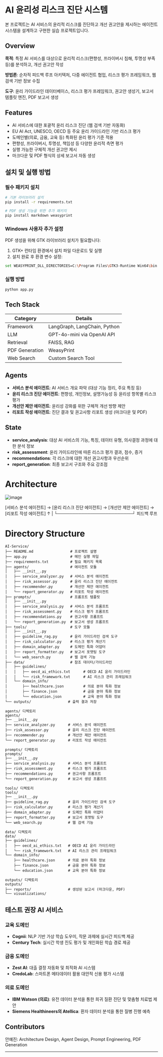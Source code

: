 # AI 윤리성 리스크 진단 시스템

본 프로젝트는 AI 서비스의 윤리적 리스크를 진단하고 개선 권고안을 제시하는 에이전트 시스템을 설계하고 구현한 실습 프로젝트입니다.

## Overview

**목적**: 특정 AI 서비스를 대상으로 윤리적 리스크(편향성, 프라이버시 침해, 투명성 부족 등)를 분석하고, 개선 권고안 작성

**방법론**: 순차적 피드백 루프 아키텍처, 다중 에이전트 협업, 리스크 평가 프레임워크, 웹 검색 기반 정보 수집

**도구**: 윤리 가이드라인 데이터베이스, 리스크 평가 프레임워크, 권고안 생성기, 보고서 템플릿 엔진, PDF 보고서 생성

## Features

- AI 서비스에 대한 포괄적 윤리 리스크 진단 (웹 검색 기반 자동화)
- EU AI Act, UNESCO, OECD 등 주요 윤리 가이드라인 기반 리스크 평가
- 도메인별(의료, 금융, 교육 등) 특화된 윤리 평가 기준 적용
- 편향성, 프라이버시, 투명성, 책임성 등 다양한 윤리적 측면 평가
- 실행 가능한 구체적 개선 권고안 제시
- 마크다운 및 PDF 형식의 상세 보고서 자동 생성

## 설치 및 실행 방법

### 필수 패키지 설치

```bash
# 기본 라이브러리 설치
pip install -r requirements.txt

# PDF 생성 기능을 위한 추가 패키지
pip install markdown weasyprint
```

### Windows 사용자 추가 설정

PDF 생성을 위해 GTK 라이브러리 설치가 필요합니다:

1. GTK+ 런타임 환경에서 설치 파일 다운로드 및 실행
2. 설치 완료 후 환경 변수 설정:
```bash
set WEASYPRINT_DLL_DIRECTORIES=C:\Program Files\GTK3-Runtime Win64\bin
```

### 실행 방법

```bash
python app.py
```

## Tech Stack

| Category | Details |
|----------|---------|
| Framework | LangGraph, LangChain, Python |
| LLM | GPT-4o-mini via OpenAI API |
| Retrieval | FAISS, RAG |
| PDF Generation | WeasyPrint |
| Web Search | Custom Search Tool |

## Agents

- **서비스 분석 에이전트**: AI 서비스 개요 파악 (대상 기능 정리, 주요 특징 등)
- **윤리 리스크 진단 에이전트**: 편향성, 개인정보, 설명가능성 등 윤리성 항목별 리스크 평가
- **개선안 제안 에이전트**: 윤리성 강화를 위한 구체적 개선 방향 제안
- **리포트 작성 에이전트**: 진단 결과 및 권고사항 리포트 생성 (마크다운 및 PDF)

## State

- **service_analysis**: 대상 AI 서비스의 기능, 특징, 데이터 유형, 의사결정 과정에 대한 분석 정보
- **risk_assessment**: 윤리 가이드라인에 따른 리스크 평가 결과, 점수, 증거
- **recommendations**: 각 리스크에 대한 개선 권고사항과 우선순위
- **report_generation**: 최종 보고서 구조와 주요 강조점

# Architecture

![image](https://github.com/user-attachments/assets/d63a1251-85f7-4ab5-bc93-4557539eeea0)


[서비스 분석 에이전트] → [윤리 리스크 진단 에이전트] → [개선안 제안 에이전트] → [리포트 작성 에이전트]
          ↑                         |
          └─────────────────────────┘
                 피드백 루프
                 
# Directory Structure
```
AI-Service/
├── README.md                 # 프로젝트 설명
├── app.py                    # 메인 실행 파일
├── requirements.txt          # 필요 패키지 목록
├── agents/                   # 에이전트 모듈
│   ├── __init__.py
│   ├── service_analyzer.py   # 서비스 분석 에이전트
│   ├── risk_assessor.py      # 윤리 리스크 진단 에이전트
│   ├── recommender.py        # 개선안 제안 에이전트
│   └── report_generator.py   # 리포트 작성 에이전트
├── prompts/                  # 프롬프트 템플릿
│   ├── __init__.py
│   ├── service_analysis.py   # 서비스 분석 프롬프트
│   ├── risk_assessment.py    # 리스크 평가 프롬프트
│   ├── recommendations.py    # 권고사항 프롬프트
│   └── report_generation.py  # 보고서 생성 프롬프트
├── tools/                    # 도구 모듈
│   ├── __init__.py
│   ├── guideline_rag.py      # 윤리 가이드라인 검색 도구
│   ├── risk_calculator.py    # 리스크 평가 계산기
│   ├── domain_adapter.py     # 도메인 특화 어댑터
│   ├── report_formatter.py   # 보고서 포맷팅 도구
│   └── web_search.py         # 웹 검색 기능
├── data/                     # 참조 데이터/가이드라인
│   ├── guidelines/
│   │   ├── oecd_ai_ethics.txt      # OECD AI 윤리 가이드라인
│   │   └── risk_framework.txt      # AI 리스크 관리 프레임워크
│   └── domain_info/
│       ├── healthcare.json         # 의료 분야 특화 정보
│       ├── finance.json            # 금융 분야 특화 정보
│       └── education.json          # 교육 분야 특화 정보
└── outputs/                 # 출력 결과 저장

agents/ 디렉토리
agents/
├── __init__.py
├── service_analyzer.py      # 서비스 분석 에이전트
├── risk_assessor.py         # 윤리 리스크 진단 에이전트
├── recommender.py           # 개선안 제안 에이전트
└── report_generator.py      # 리포트 작성 에이전트

prompts/ 디렉토리
prompts/
├── __init__.py
├── service_analysis.py      # 서비스 분석 프롬프트
├── risk_assessment.py       # 리스크 평가 프롬프트
├── recommendations.py       # 권고사항 프롬프트
└── report_generation.py     # 보고서 생성 프롬프트

tools/ 디렉토리
tools/
├── __init__.py
├── guideline_rag.py         # 윤리 가이드라인 검색 도구
├── risk_calculator.py       # 리스크 평가 계산기
├── domain_adapter.py        # 도메인 특화 어댑터
├── report_formatter.py      # 보고서 포맷팅 도구
└── web_search.py            # 웹 검색 기능

data/ 디렉토리
data/
├── guidelines/
│   ├── oecd_ai_ethics.txt   # OECD AI 윤리 가이드라인
│   └── risk_framework.txt   # AI 리스크 관리 프레임워크
└── domain_info/
    ├── healthcare.json      # 의료 분야 특화 정보
    ├── finance.json         # 금융 분야 특화 정보
    └── education.json       # 교육 분야 특화 정보

outputs/ 디렉토리
outputs/
├── reports/                 # 생성된 보고서 (마크다운, PDF)
└── visualizations/          
```


## 테스트 권장 AI 서비스

### 교육 도메인
- **Cognii**: NLP 기반 가상 학습 도우미, 작문 과제에 실시간 피드백 제공
- **Century Tech**: 실시간 학생 진도 평가 및 개인화된 학습 경로 제공

### 금융 도메인
- **Zest AI**: 대출 결정 자동화 및 최적화 AI 시스템
- **CredoLab**: 스마트폰 메타데이터 활용 대안적 신용 평가 시스템

### 의료 도메인
- **IBM Watson (의료)**: 유전 데이터 분석을 통한 희귀 질환 진단 및 맞춤형 치료법 제안
- **Siemens Healthineers의 Atellica**: 환자 데이터 분석을 통한 질병 진행 예측

## Contributors
안예진: Architecture Design, Agent Design, Prompt Engineering, PDF Generation

---